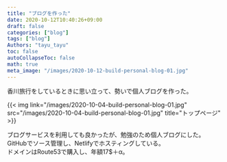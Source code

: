 ```yaml
---
title: "ブログを作った"
date: 2020-10-12T10:40:26+09:00
draft: false
categories: ["blog"]
tags: ["blog"]
Authors: "tayu_tayu"
toc: false
autoCollapseToc: false
math: true
meta_image: "/images/2020-10-12-build-personal-blog-01.jpg"
---
```


香川旅行をしているときに思い立って、勢いで個人ブログを作った。

{{< img link="/images/2020-10-04-build-personal-blog-01.jpg" src="/images/2020-10-04-build-personal-blog-01.jpg" title="トップページ" >}}

ブログサービスを利用しても良かったが、勉強のため個人ブログにした。  
GitHubでソース管理し、Netlifyでホスティングしている。  
ドメインはRoute53で購入し、年額17$＋α。
